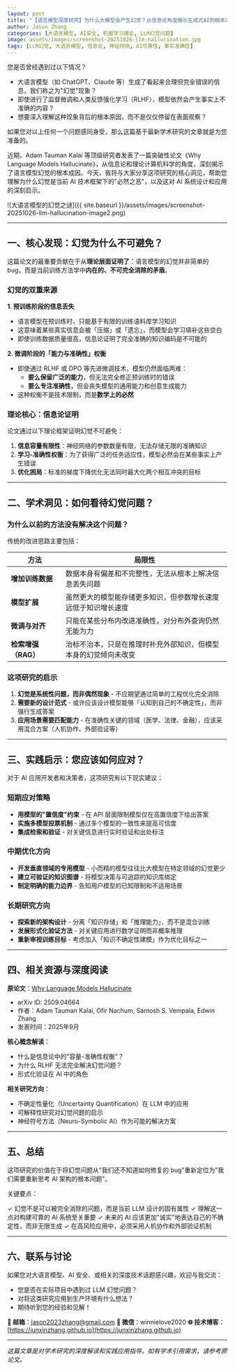 ```yaml
---
layout: post
title: "【语言模型深度研究】为什么大模型会产生幻觉？从信息论角度揭示生成式AI的根本矛盾"
author: Jason Zhang
categories: [大语言模型, AI安全, 机器学习理论, LLM幻觉问题]
image: assets/images/screenshot-20251026-llm-hallucination.jpg
tags: [LLM幻觉, 大语言模型, 信息论, 神经网络, AI可靠性, 事实准确性]
---
```


您是否曾经遇到过以下情况？

* 大语言模型（如 ChatGPT、Claude 等）生成了看起来合理但完全错误的信息，我们称之为"幻觉"现象？
* 即使进行了监督微调和人类反馈强化学习（RLHF），模型依然会产生事实上不准确的内容？
* 想要深入理解这种现象背后的根本原因，而不是仅仅停留在表面观察？

如果您对以上任何一个问题感同身受，那么这篇基于最新学术研究的文章就是为您准备的。

近期，Adam Tauman Kalai 等顶级研究者发表了一篇突破性论文《Why Language Models Hallucinate》，从信息论和理论计算机科学的角度，深刻揭示了语言模型幻觉的根本成因。今天，我将与大家分享这项研究的核心洞见，帮助您理解为什么幻觉是当前 AI 技术框架下的"必然之恶"，以及这对 AI 系统设计和应用的深刻启示。

![大语言模型的幻觉之谜]({{ site.baseurl }}/assets/images/screenshot-20251026-llm-hallucination-image2.png)

---

## 一、核心发现：幻觉为什么不可避免？

这篇论文的最重要贡献在于从**理论层面证明了**：语言模型的幻觉并非简单的 bug，而是当前训练方法学中**内在的、不可完全消除的矛盾**。

### 幻觉的双重来源

**1. 预训练阶段的信息丢失**

- 语言模型在预训练时，只能基于有限的训练语料库学习知识
- 这意味着某些真实信息会被「压缩」或「遗忘」，而模型会学习填补这些空白
- 即使训练数据质量很高，信息论证明了完全准确的知识编码是不可能的

**2. 微调阶段的「能力与准确性」权衡**

- 即使通过 RLHF 或 DPO 等先进微调技术，模型仍然面临两难：
  - **要么保留广泛的能力**，但无法完全修正预训练时的错误
  - **要么专注准确性**，但会丧失模型的通用能力和创意生成能力
- 这种权衡不是技术限制，而是**数学上的必然**

### 理论核心：信息论证明

论文通过以下理论框架证明幻觉不可避免：

1. **信息容量有限性**：神经网络的参数数量有限，无法存储无限的准确知识
2. **学习-准确性权衡**：为了获得广泛的任务适应性，模型必然会在某些事实上产生错误
3. **优化困局**：标准的梯度下降优化无法同时最大化两个相互冲突的目标

---

## 二、学术洞见：如何看待幻觉问题？

### 为什么以前的方法没有解决这个问题？

传统的改进思路主要包括：

| 方法 | 局限性 |
|------|--------|
| **增加训练数据** | 数据本身有偏差和不完整性，无法从根本上解决信息丢失问题 |
| **模型扩展** | 虽然更大的模型能存储更多知识，但参数增长速度远低于知识增长速度 |
| **微调与对齐** | 只能在某些分布内改进准确性，对分布外查询仍然无能为力 |
| **检索增强（RAG）** | 治标不治本，只是在推理时补充外部知识，但模型本身的幻觉倾向未改变 |

### 这项研究的启示

1. **幻觉是系统性问题，而非偶然现象** - 不应期望通过简单的工程优化完全消除
2. **需要新的设计范式** - 或许应该设计模型能够「认知到自己的不确定性」，而非强行生成答案
3. **应用场景需要匹配能力** - 在准确性关键的领域（医学、法律、金融），应该采用混合方案（人机协作、外部验证等）

---

## 三、实践启示：您应该如何应对？

对于 AI 应用开发者和决策者，这项研究有以下现实建议：

### 短期应对策略

- **用模型的"置信度"约束** - 在 API 层面限制模型仅在高置信度下给出答案
- **实施多模型投票机制** - 通过多个模型的一致性来提高可信度
- **集成检索和验证** - 对关键信息进行实时验证和出处标注

### 中期优化方向

- **开发垂直领域的专用模型** - 小而精的模型往往比大模型在特定领域的幻觉更少
- **建立可验证的知识图谱** - 将模型决策与可追踪的知识库绑定
- **制定明确的能力边界** - 告知用户模型的已知限制和不适用场景

### 长期研究方向

- **探索新的架构设计** - 分离「知识存储」和「推理能力」，而不是混合训练
- **发展形式化验证方法** - 对关键应用进行数学证明而非概率推理
- **重新审视训练目标** - 考虑加入「知识不确定性建模」作为优化目标之一

---

## 四、相关资源与深度阅读

**原论文**：[Why Language Models Hallucinate](https://arxiv.org/abs/2509.04664)
- arXiv ID: 2509.04664
- 作者：Adam Tauman Kalai, Ofir Nachum, Santosh S. Vempala, Edwin Zhang
- 发表时间：2025年9月

**核心概念解读**：
- 什么是信息论中的"容量-准确性权衡"？
- 为什么 RLHF 无法完全解决幻觉问题？
- 形式化验证在 AI 中的角色

**相关研究方向**：
- 不确定性量化（Uncertainty Quantification）在 LLM 中的应用
- 可解释性研究对幻觉问题的启示
- 神经符号方法（Neuro-Symbolic AI）作为可能的解决方案

---

## 五、总结

这项研究的价值在于将幻觉问题从"我们还不知道如何修复的 bug"重新定位为"我们需要重新思考 AI 架构的根本问题"。

关键要点：

✓ 幻觉不是可以被完全消除的问题，而是当前 LLM 设计的固有属性
✓ 理解这一点对构建可靠的 AI 系统至关重要
✓ 未来的 AI 应该更加"诚实"地表达自己的不确定性，而非无限生成
✓ 在高风险应用中，必须采用人机协作和外部验证机制

---

## 六、联系与讨论

如果您对大语言模型、AI 安全、或相关的深度技术话题感兴趣，欢迎与我交流：

- 您是否在实际项目中遇到过 LLM 幻觉问题？
- 对将这类研究应用到生产环境有什么想法？
- 期待听到您的经验和见解！

**📧 邮箱**：jason2023zhang@gmail.com
**💬 微信**：winnielove2020
**🌐 技术博客**：[https://junxinzhang.github.io](https://junxinzhang.github.io)

---

*这篇文章是对学术研究的深度解读和实践应用指导。如有学术引用需求，请参考原论文。*
